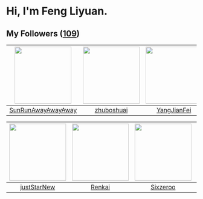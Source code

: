 # Hi, I'm Feng Liyuan.

## My Followers ([109](https://github.com/SunRunAway?tab=followers))

| <img src="https://avatars.githubusercontent.com/u/51537937?v=4" width="150" height="150" /> | <img src="https://avatars.githubusercontent.com/u/10694566?v=4" width="150" height="150" /> | <img src="https://avatars.githubusercontent.com/u/16703333?v=4" width="150" height="150" /> | <img src="https://avatars.githubusercontent.com/u/1175567?v=4" width="150" height="150" /> |
| :-----------------------------------------------------------------------------------------: | :-----------------------------------------------------------------------------------------: | :-----------------------------------------------------------------------------------------: | :----------------------------------------------------------------------------------------: |
|                 [SunRunAwayAwayAway](https://github.com/SunRunAwayAwayAway)                 |                         [zhuboshuai](https://github.com/zhuboshuai)                         |                        [YangJianFei](https://github.com/YangJianFei)                        |                              [xen0n](https://github.com/xen0n)                             |

| <img src="https://avatars.githubusercontent.com/u/18233711?v=4" width="150" height="150" /> | <img src="https://avatars.githubusercontent.com/u/3381789?v=4" width="150" height="150" /> | <img src="https://avatars.githubusercontent.com/u/20949383?v=4" width="150" height="150" /> | <img src="https://avatars.githubusercontent.com/u/32123947?v=4" width="150" height="150" /> |
| :-----------------------------------------------------------------------------------------: | :----------------------------------------------------------------------------------------: | :-----------------------------------------------------------------------------------------: | :-----------------------------------------------------------------------------------------: |
|                        [justStarNew](https://github.com/justStarNew)                        |                             [Renkai](https://github.com/Renkai)                            |                           [Sixzeroo](https://github.com/Sixzeroo)                           |                          [alexlausz](https://github.com/alexlausz)                          |